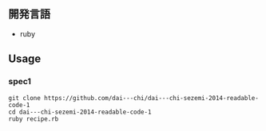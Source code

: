 ## 開発言語
- ruby

## Usage

### spec1

```
git clone https://github.com/dai---chi/dai---chi-sezemi-2014-readable-code-1
cd dai---chi-sezemi-2014-readable-code-1
ruby recipe.rb
```
